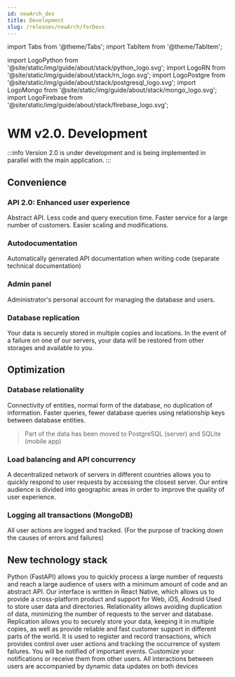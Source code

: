 ```yaml
---
id: newArch_dev
title: Development
slug: /releases/newArch/forDevs
---
```


import Tabs from '@theme/Tabs';
import TabItem from '@theme/TabItem';

import LogoPython from '@site/static/img/guide/about/stack/python_logo.svg';
import LogoRN from '@site/static/img/guide/about/stack/rn_logo.svg';
import LogoPostgre from '@site/static/img/guide/about/stack/postgresql_logo.svg';
import LogoMongo from '@site/static/img/guide/about/stack/mongo_logo.svg';
import LogoFirebase from '@site/static/img/guide/about/stack/firebase_logo.svg';

# WM v2.0. Development

:::info
Version 2.0 is under development and is being implemented in parallel with the main application.
:::

## Convenience

### API 2.0: Enhanced user experience

Abstract API. Less code and query execution time. Faster service for a large number of customers. Easier scaling and modifications.

### Autodocumentation

Automatically generated API documentation when writing code
(separate technical documentation)

### Admin panel

Administrator's personal account for managing the database and users.

### Database replication

Your data is securely stored in multiple copies and locations. In the event of a failure on one of our servers, your data will be restored from other storages and available to you.

## Optimization

### Database relationality

Connectivity of entities, normal form of the database, no duplication of information.
Faster queries, fewer database queries using relationship keys between database entities.

> Part of the data has been moved to PostgreSQL (server) and SQLite (mobile app)

### Load balancing and API concurrency

A decentralized network of servers in different countries allows you to quickly respond to user requests by accessing the closest server. Our entire audience is divided into geographic areas in order to improve the quality of user experience.

### Logging all transactions (MongoDB)

All user actions are logged and tracked.
(For the purpose of tracking down the causes of errors and failures)

## New technology stack

<Tabs>
  <TabItem value="FastAPI" label="FastAPI" default style={{display: 'flex'}}>
    <LogoPython className="blackSvgIcon" style={{width: "10%",height: '100%',marginRight: 20, float: 'left'}}/>
    Python (FastAPI) allows you to quickly process a large number of requests and reach a large audience of users with a minimum amount of code and an abstract API.
  </TabItem>
  <TabItem value="React Native" label="React Native">
    <LogoRN className="blackSvgIcon" style={{width: "10%",height: '100%',marginRight: 20, float: 'left'}}/>
    Our interface is written in React Native, which allows us to provide a cross-platform product and support for Web, iOS, Android
  </TabItem>
  <TabItem value="PostgreSQL" label="PostgreSQL">
    <LogoPostgre className="blackSvgIcon" style={{width: "10%",height: '100%',marginRight: 20, float: 'left'}}/>
    Used to store user data and directories. Relationality allows avoiding duplication of data, minimizing the number of requests to the server and database. Replication allows you to securely store your data, keeping it in multiple copies, as well as provide reliable and fast customer support in different parts of the world.
  </TabItem>
  <TabItem value="MongoDB" label="MongoDB">
    <LogoMongo className="blackSvgIcon" style={{width: "10%",height: '100%',marginRight: 20, float: 'left'}}/>
    It is used to register and record transactions, which provides control over user actions and tracking the occurrence of system failures.
  </TabItem>
  <TabItem value="Firebase" label="Firebase">
    <LogoFirebase className="blackSvgIcon" style={{width: "10%",height: '100%',marginRight: 20, float: 'left'}}/>
    You will be notified of important events. Customize your notifications or receive them from other users. All interactions between users are accompanied by dynamic data updates on both devices
  </TabItem>
</Tabs>

